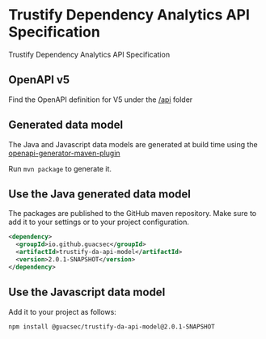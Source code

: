 # Trustify Dependency Analytics API Specification
Trustify Dependency Analytics API Specification

## OpenAPI v5

Find the OpenAPI definition for V5 under the [/api](./api) folder

## Generated data model

The Java and Javascript data models are generated at build time using the
[openapi-generator-maven-plugin](https://github.com/OpenAPITools/openapi-generator/tree/master/modules/openapi-generator-maven-plugin)

Run `mvn package` to generate it.

## Use the Java generated data model

The packages are published to the GitHub maven repository. Make sure to add it to your settings or to your project configuration.

```xml
<dependency>
  <groupId>io.github.guacsec</groupId>
  <artifactId>trustify-da-api-model</artifactId>
  <version>2.0.1-SNAPSHOT</version>
</dependency>
```

## Use the Javascript data model

Add it to your project as follows:

```bash
npm install @guacsec/trustify-da-api-model@2.0.1-SNAPSHOT
```
